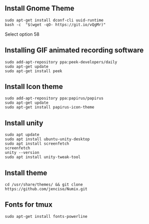 ## Install Gnome Theme 

    sudo apt-get install dconf-cli uuid-runtime
    bash -c  "$(wget -qO- https://git.io/vQgMr)"
    
Select option 58

## Installing GIF animated recording software

```
sudo add-apt-repository ppa:peek-developers/daily
sudo apt-get update
sudo apt-get install peek
```

## Install Icon theme

    sudo add-apt-repository ppa:papirus/papirus
    sudo apt-get update
    sudo apt-get install papirus-icon-theme
    
## Install unity 

    sudo apt update
    sudo apt install ubuntu-unity-desktop
    sudo apt install screenfetch
    screenfetch
    unity --version
    sudo apt install unity-tweak-tool

## Install theme

    cd /usr/share/themes/ && git clone https://github.com/jenciso/Numix.git

## Fonts for tmux

    sudo apt-get install fonts-powerline
